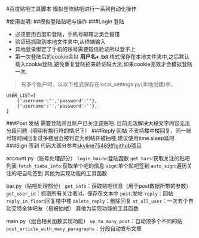 #百度贴吧工具脚本
模拟登陆贴吧进行一系列自动化操作

#使用说明:
##模拟登陆贴吧与操作
###Login 登陆
- 必须要用百度ID登陆，手机号邮箱之类会报错
- 验证码抓取到本地文件夹中,从终端输入
- 异地登录绑定了手机的账号需要短信验证所以登不上
- 第一次登陆后的cookie会以 **用户名+.txt** 格式保存在本地文件夹中,之后默认载入cookie登陆,避免重复登陆招来验证码大法,如果cookie无效才会模拟登陆一次.

>有多个账户时，以以下格式保存在local_settings.py(本地创建)中。

```
USER_LIST=[
    {'username':'','password':''},
    {'username':'','password':''},
}
```

###Post 发帖
需要登陆并且账户已关注该贴吧.
目前无法解决大段文字内容无法分段问题（明明有换行符的情况下）
###Reply 回帖
不支持楼中楼回复，同一账号短时间回复过多楼层会被判定为刷帖并被抽楼,建议使用time.sleep延时
###Sign 签到
代码大部分参考[skyline75489的github项目](https://github.com/skyline75489/baidu-tieba-auto-sign)

account.py（账号处理部分）
`login_baidu`:登陆函数
`get_bars`:获取关注的贴吧列表
`fetch_tieba_info`:获取单个吧的信息
`sign`:单个贴吧签到
`auto_sign`:遍历关注的吧自动签到
其他为实现功能的工具函数

bar.py（贴吧处理部分）
`get_info`：获取贴吧信息（用于post数据所带的参数）
`get_user_id`：抓取所有关注者id，保存在文本中
`post`:发帖
`reply`：回帖
`reply_in_floor`:回复楼中楼
`delete_reply`：删除回复
`at_all_user`：一次五个自动艾特全体吧友（易被抽楼）
其他为实现功能的工具函数

main.py（组合相关函数实现功能）
`up_to_many_post`：自动顶多个不同的贴
`post_article_with_many_paragraphs`：分段自动发布文章